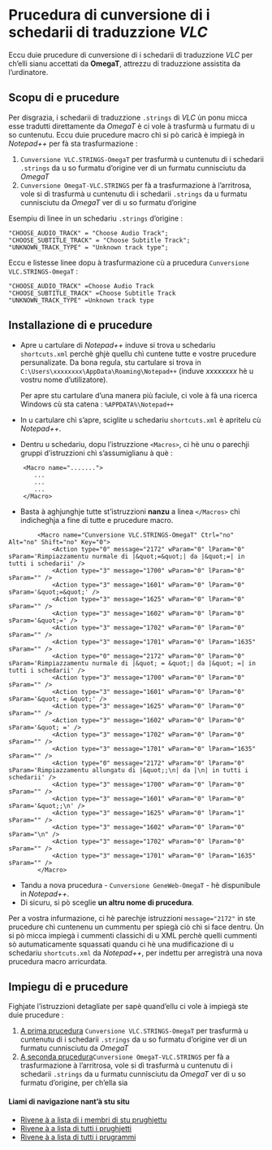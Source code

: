 # Prucedura di cunversione di i schedarii di traduzzione _VLC_

Eccu duie prucedure di cunversione di i schedarii di traduzzione _VLC_ per ch’elli sianu accettati da  __OmegaT__, attrezzu di traduzzione assistita da l’urdinatore.

## Scopu di e prucedure

Per disgrazia, i schedarii di traduzzione `.strings` di _VLC_ ùn ponu micca esse tradutti direttamente da _OmegaT_ è ci vole à trasfurmà u furmatu di u so cuntenutu. Eccu duie prucedure macro chì si pò caricà è impiegà in _Notepad++_ per fà sta trasfurmazione :
1. `Cunversione VLC.STRINGS-OmegaT` per trasfurmà u cuntenutu di i schedarii `.strings` da u so furmatu d’origine ver di un furmatu cunnisciutu da _OmegaT_
2. `Cunversione OmegaT-VLC.STRINGS` per fà a trasfurmazione à l’arritrosa, vole si dì trasfurmà u cuntenutu di i schedarii `.strings` da u furmatu cunnisciutu da _OmegaT_ ver di u so furmatu d’origine

Esempiu di linee in un schedariu `.strings` d’origine :
```
"CHOOSE_AUDIO_TRACK" = "Choose Audio Track";
"CHOOSE_SUBTITLE_TRACK" = "Choose Subtitle Track";
"UNKNOWN_TRACK_TYPE" = "Unknown track type";
```
Eccu e listesse linee dopu à trasfurmazione cù a prucedura `Cunversione VLC.STRINGS-OmegaT` :
```
"CHOOSE_AUDIO_TRACK" =Choose Audio Track
"CHOOSE_SUBTITLE_TRACK" =Choose Subtitle Track
"UNKNOWN_TRACK_TYPE" =Unknown track type
```
## Installazione di e prucedure

- Apre u cartulare di _Notepad++_ induve si trova u schedariu `shortcuts.xml` perchè ghjè quellu chì cuntene tutte e vostre prucedure persunalizate. Da bona regula, stu cartulare si trova in `C:\Users\xxxxxxxx\AppData\Roaming\Notepad++` (induve _xxxxxxxx_ hè u vostru nome d’utilizatore).  

    Per apre stu cartulare d’una manera più faciule, ci vole à fà una ricerca Windows cù sta catena : `%APPDATA%\Notepad++`

- In u cartulare chì s’apre, sciglite u schedariu `shortcuts.xml` è apritelu cù _Notepad++_.

- Dentru u schedariu, dopu l’istruzzione `<Macros>`, ci hè unu o parechji gruppi d’istruzzioni chì s’assumiglianu à què :
```
	<Macro name=".......">
	   ...
	   ...
	   ...
	</Macro>
```
- Basta à aghjunghje tutte st’istruzzioni __nanzu__ a linea `</Macros>` chì indicheghja a fine di tutte e prucedure macro.
```
        <Macro name="Cunversione VLC.STRINGS-OmegaT" Ctrl="no" Alt="no" Shift="no" Key="0">
            <Action type="0" message="2172" wParam="0" lParam="0" sParam='Rimpiazzamentu nurmale di |&quot;=&quot;| da |&quot;=| in tutti i schedarii' />
            <Action type="3" message="1700" wParam="0" lParam="0" sParam="" />
            <Action type="3" message="1601" wParam="0" lParam="0" sParam='&quot;=&quot;' />
            <Action type="3" message="1625" wParam="0" lParam="0" sParam="" />
            <Action type="3" message="1602" wParam="0" lParam="0" sParam='&quot;=' />
            <Action type="3" message="1702" wParam="0" lParam="0" sParam="" />
            <Action type="3" message="1701" wParam="0" lParam="1635" sParam="" />
            <Action type="0" message="2172" wParam="0" lParam="0" sParam='Rimpiazzamentu nurmale di |&quot; = &quot;| da |&quot; =| in tutti i schedarii' />
            <Action type="3" message="1700" wParam="0" lParam="0" sParam="" />
            <Action type="3" message="1601" wParam="0" lParam="0" sParam='&quot; = &quot;' />
            <Action type="3" message="1625" wParam="0" lParam="0" sParam="" />
            <Action type="3" message="1602" wParam="0" lParam="0" sParam='&quot; =' />
            <Action type="3" message="1702" wParam="0" lParam="0" sParam="" />
            <Action type="3" message="1701" wParam="0" lParam="1635" sParam="" />
            <Action type="0" message="2172" wParam="0" lParam="0" sParam='Rimpiazzamentu allungatu di |&quot;;\n| da |\n| in tutti i schedarii' />
            <Action type="3" message="1700" wParam="0" lParam="0" sParam="" />
            <Action type="3" message="1601" wParam="0" lParam="0" sParam='&quot;;\n' />
            <Action type="3" message="1625" wParam="0" lParam="1" sParam="" />
            <Action type="3" message="1602" wParam="0" lParam="0" sParam="\n" />
            <Action type="3" message="1702" wParam="0" lParam="0" sParam="" />
            <Action type="3" message="1701" wParam="0" lParam="1635" sParam="" />
        </Macro>
```
- Tandu a nova prucedura - `Cunversione GeneWeb-OmegaT` - hè dispunibule in _Notepad++_.
- Di sicuru, si pò sceglie __un altru nome di prucedura__.  

Per a vostra infurmazione, ci hè parechje istruzzioni `message="2172"` in ste prucedure chì cuntenenu un cummentu per spiegà ciò chì si face dentru. Ùn si pò micca impiegà i cummenti classichi di u XML perchè quelli cummenti sò autumaticamente squassati quandu ci hè una mudificazione di u schedariu `shortcuts.xml` da _Notepad++_, per indettu per arregistrà una nova prucedura macro arricurdata.

## Impiegu di e prucedure

Fighjate l’istruzzioni detagliate per sapè quand’ellu ci vole à impiegà ste duie prucedure :
1. [A prima prucedura](OmegaT.md#estensione-strings) `Cunversione VLC.STRINGS-OmegaT` per trasfurmà u cuntenutu di i schedarii `.strings` da u so furmatu d’origine ver di un furmatu cunnisciutu da _OmegaT_
2. [A seconda prucedura](OmegaT.md#preparazione-di-i-schedarii-dopu-a-traduzzione)`Cunversione OmegaT-VLC.STRINGS` per fà a trasfurmazione à l’arritrosa, vole si dì trasfurmà u cuntenutu di i schedarii `.strings` da u furmatu cunnisciutu da _OmegaT_ ver di u so furmatu d’origine, per ch’ella sia

#### Liami di navigazione nant’à stu situ
- [Rivene à a lista di i membri di stu prughjettu](./)
- [Rivene à a lista di tutti i prughjetti](../)
- [Rivene à a lista di tutti i prugrammi](../../../../#readme)
